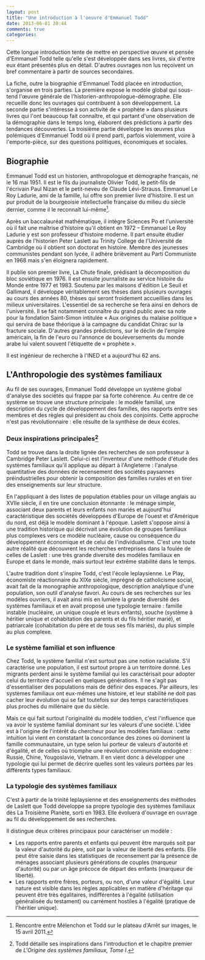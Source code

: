 ```yaml
---
layout: post
title: "Une introduction à l'oeuvre d'Emmanuel Todd"
date: 2013-06-01 20:44
comments: true
categories: 
---
```


Cette longue introduction tente de mettre en perspective œuvre et pensée d'Emmanuel Todd telle qu'elle s'est développée dans ses livres, six d'entre eux étant présentés plus en détail. D'autres ouvrages non lus reçoivent un bref commentaire à partir de sources secondaires.

La fiche, outre la biographie d'Emmanuel Todd placée en introduction, s'organise en trois parties. La première expose le modèle global qui sous-tend l'œuvre générale de l'historien-anthropologue-démographe. Elle recueille donc les ouvrages qui contribuent à son développement. La seconde partie s'intéresse à son activité de « prophète » dans plusieurs livres qui l'ont beaucoup fait connaître, et qui partant d'une observation de la démographie dans le temps long, élaborent des prédictions à partir des tendances découvertes. La troisième partie développe les œuvres plus polémiques d'Emmanuel Todd où il prend parti, parfois violemment, voire à l'emporte-pièce, sur des questions politiques, économiques et sociales.

<!-- more -->

## Biographie

Emmanuel Todd est un historien, anthropologue et démographe français, né le 16 mai 1951. Il est le fils du journaliste Olivier Todd, le petit-fils de l'écrivain Paul Nizan et le petit-neveu de Claude Lévi-Strauss. Emmanuel Le Roy Ladurie, ami de la famille, lui offre son premier livre d'histoire. Il est un pur produit de la bourgeoisie intellectuelle française du milieu du siècle dernier, comme il le reconnaît lui-même[^bourgeois].

Après un baccalauréat mathématique, il intègre Sciences Po et l'université où il fait une maîtrise d'histoire qu'il obtient en 1972 – Emmanuel Le Roy Ladurie y est son professeur d'histoire moderne. Il part ensuite étudier auprès de l'historien Peter Laslett au Trinity College de l'Université de Cambridge où il obtient son doctorat en histoire. Membre des jeunesses communistes pendant son lycée, il adhère brièvement au Parti Communiste en 1968 mais s'en éloignera rapidement.

Il publie son premier livre, La Chute finale, prédisant la décomposition du bloc soviétique en 1976. Il est ensuite journaliste au service histoire du Monde entre 1977 et 1983. Soutenu par les maisons d'édition Le Seuil et Gallimard, il développe véritablement ses thèses dans plusieurs ouvrages au cours des années 80, thèses qui seront froidement accueillies dans les milieux universitaires. L'essentiel de sa recherche se fera ainsi en dehors de l'université. Il se fait notamment connaître du grand public avec sa note pour la fondation Saint-Simon intitulée « Aux origines du malaise politique » qui servira de base théorique à la campagne du candidat Chirac sur la fracture sociale. D'autres grandes prédictions, sur le déclin de l'empire américain, la fin de l'euro ou l'annonce de bouleversements du monde arabe lui valent souvent l'étiquette de « prophète ».

Il est ingénieur de recherche à l'INED et a aujourd'hui 62 ans.

## L'Anthropologie des systèmes familiaux

Au fil de ses ouvrages, Emmanuel Todd développe un système global d'analyse des sociétés qui frappe par sa forte cohérence. Au centre de ce système se trouve une structure principale : le modèle familial, une description du cycle de développement des familles, des rapports entre ses membres et des règles qui président au choix des conjoints. Cette approche n'est pas révolutionnaire : elle résulte de la synthèse de deux écoles.

### Deux inspirations principales[^inspirations]

Todd se trouve dans la droite lignée des recherches de son professeur à Cambridge Peter Laslett. Celui-ci est l'inventeur d'une méthode d'étude des systèmes familiaux qu'il applique au départ à l'Angleterre : l'analyse quantitative des données de recensement des sociétés paysannes préindustrielles pour obtenir la composition des familles rurales et en tirer des enseignements sur leur structure.

En l'appliquant à des listes de population établies pour un village anglais au XVIIe siècle, il en tire une conclusion étonnante : le ménage simple, associant deux parents et leurs enfants non mariés et aujourd'hui caractéristique des sociétés développées d'Europe de l'ouest et d'Amérique du nord, est déjà le modèle dominant à l'époque. Laslett s'oppose ainsi à une tradition historique qui décrivait une évolution de groupes familiaux plus complexes vers ce modèle nucléaire, cause ou conséquence du développement économique et de celui de l'individualisme. C'est une toute autre réalité que découvrent les recherches entreprises dans la foulée de celles de Laslett : une très grande diversité des modèles familiaux en Europe et dans le monde, mais surtout leur extrême stabilité dans le temps.

L'autre tradition dont s'inspire Todd, c'est l'école leplaysienne. Le Play, économiste réactionnaire du XIXe siècle, imprégné de catholicisme social, avait fait de la monographie anthropologique, description analytique d'une population, son outil d'analyse favori. Au cours de ses recherches sur les modèles ouvriers, il avait ainsi mis en lumière la grande diversité des systèmes familiaux et en avait proposé une typologie ternaire : famille instable (nucléaire, un unique couple et leurs enfants), souche (système à héritier unique et cohabitation des parents et du fils héritier marié), et patriarcale (cohabitation du père et de tous ses fils mariés), du plus simple au plus complexe.

### Le système familial et son influence

Chez Todd, le système familial n'est surtout pas une notion racialiste. S'il caractérise une population, il est surtout propre à un territoire donné. Les migrants perdent ainsi le système familial qui les caractérisait pour adopter celui du territoire d'accueil en quelques générations. Il ne s'agit pas d'essentialiser des populations mais de définir des espaces. Par ailleurs, les systèmes familiaux ont eux-mêmes une histoire, et leur stabilité ne doit pas cacher leur évolution qui se fait toutefois sur des temps caractéristiques plus proches du millénaire que du siècle.

Mais ce qui fait surtout l'originalité du modèle toddien, c'est l'influence que va avoir le système familial dominant sur les valeurs d'une société. L'idée est à l'origine de l'intérêt du chercheur pour les modèles familiaux : cette intuition lui vient en constatant la concordance des zones où dominent la famille communautaire, un type selon lui porteur de valeurs d'autorité et d'égalité, et de celles où triomphe une révolution communiste endogène : Russie, Chine, Yougoslavie, Vietnam. Il en vient donc à développer une typologie qui lui permet de décrire quelles sont les valeurs portées par les différents types familiaux.

### La typologie des systèmes familiaux

C'est à partir de la trinité leplaysienne et des enseignements des méthodes de Laslett que Todd développe sa propre typologie des systèmes familiaux dès La Troisième Planète, sorti en 1983. Elle évoluera d'ouvrage en ouvrage au fil du développement de ses recherches.

Il distingue deux critères principaux pour caractériser un modèle :
- Les rapports entre parents et enfants qui peuvent être marqués soit par la valeur d'autorité du père, soit par la valeur de liberté des enfants. Elle peut être saisie dans les statistiques de recensement par la présence de ménages associant plusieurs générations de couples (marqueur d'autorité) ou par un âge précoce de départ des enfants (marqueur de liberté).
- Les rapports entre frères, porteurs, ou non, d'une valeur d'égalité. Leur nature est visible dans les règles applicables en matière d'héritage qui peuvent être très égalitaires, indifférentes à l'égalité (utilisation généralisée du testament) ou carrément hostiles à l'égalité (pratique de l'héritier unique).



[^bourgeois]: Rencontre entre Mélenchon et Todd sur le plateau d'Arrêt sur images, le 15 avril 2011.
[^inspirations]: Todd détaille ses inspirations dans l'introduction et le chapitre premier de _L'Origine des systèmes familiaux, Tome I_.